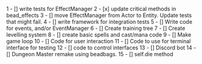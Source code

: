 1 - [] write tests for EffectManager
2 - [x] update critical methods in bead_effects
3 - [] move EffectManager from Actor to Entity. Update tests that might fail.
4 - [] write framework for integration tests
5 - [] Write code for events, and/or EventManager
6 - [] Create training tree 
7 - [] Create levelling system
8 - [] create basic spells and cast/mana code
9 - [] Make game loop
10 -   [] Code for user interaction
11 -   [] Code to use for terminal interface for testing
12 -   [] code to control interfaces
13 -   [] Discord bot
14 -   [] Dungeon Master remake using beadbags. 
15 - [] self.die method